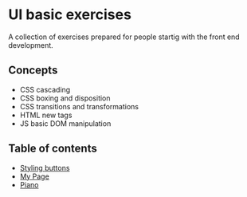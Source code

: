 # UI basic exercises
A collection of exercises prepared for people startig with the front end development.

## Concepts
* CSS cascading
* CSS boxing and disposition
* CSS transitions and transformations
* HTML new tags
* JS basic DOM manipulation

## Table of contents
* [Styling buttons](./styledButton) 
* [My Page](./personalPage)
* [Piano](./piano)
